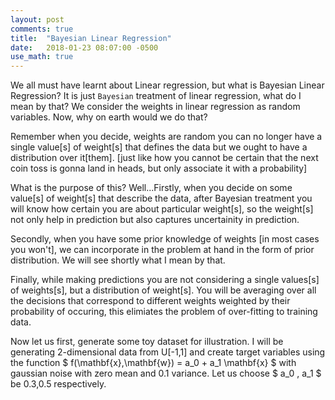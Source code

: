 ```yaml
---
layout: post
comments: true
title:  "Bayesian Linear Regression"
date:   2018-01-23 08:07:00 -0500
use_math: true
---
```


We all must have learnt about Linear regression, but what is Bayesian Linear Regression? It is just `Bayesian` treatment of linear regression, what do I mean by that? We consider the weights in linear regression as random variables. Now, why on earth would we do that?

Remember when you decide, weights are random you can no longer have a single value[s] of weight[s] that defines the data but we ought to have a distribution over it[them]. [just like how you cannot be certain that the next coin toss is gonna land in heads, but only associate it with a probability]

What is the purpose of this? Well...Firstly, when you decide on some value[s] of weight[s] that describe the data, after Bayesian treatment you will know how certain you are about particular weight[s], so the weight[s] not only help in prediction but also captures uncertainity in prediction.

Secondly, when you have some prior knowledge of weights [in most cases you won't], we can incorporate in the problem at hand in the form of prior distribution. We will see shortly what I mean by that.

Finally, while making predictions you are not considering a single values[s] of weights[s], but a distribution of weight[s]. You will be averaging over all the decisions that correspond to different weights weighted by their probability of occuring, this elimiates the problem of over-fitting to training data.

Now let us first, generate some toy dataset for illustration. I will be generating 2-dimensional data from U[-1,1] and create target variables using the function $ f(\mathbf{x},\mathbf{w}) = a_0 + a_1 \mathbf{x} $ with gaussian noise with zero mean and 0.1 variance. Let us choose $ a_0 $,$ a_1 $ be 0.3,0.5 respectively.

